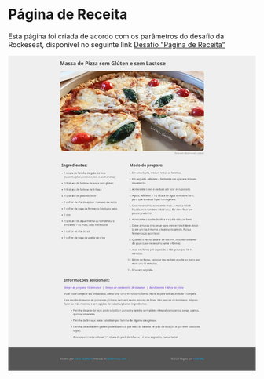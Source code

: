 # Página de Receita

Esta página foi criada de acordo com os parâmetros do desafio da Rockeseat, disponível no seguinte link [Desafio "Página de Receita"](https://app.rocketseat.com.br/discover/challenges/cookbook)

![Screenshot](https://github.com/hiwoshu/pagina-de-receita/blob/main/img/Screenshot.png)